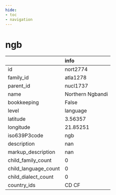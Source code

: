```yaml
---
hide:
- toc
- navigation
---
```

# ngb
|                      | info             |
|:---------------------|:-----------------|
| id                   | nort2774         |
| family_id            | atla1278         |
| parent_id            | nucl1737         |
| name                 | Northern Ngbandi |
| bookkeeping          | False            |
| level                | language         |
| latitude             | 3.56357          |
| longitude            | 21.85251         |
| iso639P3code         | ngb              |
| description          | nan              |
| markup_description   | nan              |
| child_family_count   | 0                |
| child_language_count | 0                |
| child_dialect_count  | 0                |
| country_ids          | CD CF            |